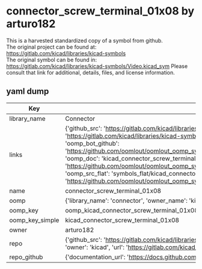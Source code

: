 # connector_screw_terminal_01x08 by arturo182  
This is a harvested standardized copy of a symbol from github.  
The original project can be found at:  
https://gitlab.com/kicad/libraries/kicad-symbols  
The original symbol can be found in:
https://gitlab.com/kicad/libraries/kicad-symbols/Video.kicad_sym
Please consult that link for additional, details, files, and license information.  
## yaml dump  
| Key | Value |  
| --- | --- |  
| library_name | Connector |  
| links | {'github_src': 'https://gitlab.com/kicad/libraries/kicad-symbols/Video.kicad_sym', 'github_src_repo': 'https://gitlab.com/kicad/libraries/kicad-symbols', 'oomp_bot': 'kicad_connector_screw_terminal_01x08/working', 'oomp_bot_github': 'https://github.com/oomlout/oomlout_oomp_symbol_bot/tree/main/kicad_connector_screw_terminal_01x08/working', 'oomp_doc': 'kicad_connector_screw_terminal_01x08/working', 'oomp_doc_github': 'https://github.com/oomlout/oomlout_oomp_symbol_doc/tree/main/kicad_connector_screw_terminal_01x08/working', 'oomp_src_flat': 'symbols_flat/kicad_connector_screw_terminal_01x08/working', 'oomp_src_flat_github': 'https://github.com/oomlout/oomlout_oomp_symbol_src/tree/main/kicad_connector_screw_terminal_01x08/working'} |  
| name | connector_screw_terminal_01x08 |  
| oomp | {'library_name': 'connector', 'owner_name': 'kicad', 'symbol_name': 'connector_screw_terminal_01x08'} |  
| oomp_key | oomp_kicad_connector_screw_terminal_01x08 |  
| oomp_key_simple | kicad_connector_screw_terminal_01x08 |  
| owner | arturo182 |  
| repo | {'github_src': 'https://gitlab.com/kicad/libraries/kicad-symbols/Video.kicad_sym', 'name': 'libraries/kicad-symbols', 'owner': 'kicad', 'url': 'https://gitlab.com/kicad/libraries/kicad-symbols'} |  
| repo_github | {'documentation_url': 'https://docs.github.com/rest/repos/repos#get-a-repository', 'message': 'Not Found'} |  

